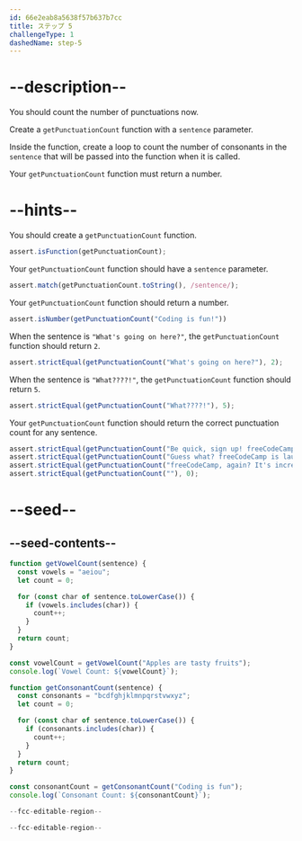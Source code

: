 ```yaml
---
id: 66e2eab8a5638f57b637b7cc
title: ステップ 5
challengeType: 1
dashedName: step-5
---
```


# --description--

You should count the number of punctuations now.

Create a `getPunctuationCount` function with a `sentence` parameter.

Inside the function, create a loop to count the number of consonants in the `sentence` that will be passed into the function when it is called.

Your `getPunctuationCount` function must return a number.

# --hints--

You should create a `getPunctuationCount` function.

```js
assert.isFunction(getPunctuationCount);
```

Your `getPunctuationCount` function should have a `sentence` parameter.

```js
assert.match(getPunctuationCount.toString(), /sentence/);
```

Your `getPunctuationCount` function should return a number.

```js
assert.isNumber(getPunctuationCount("Coding is fun!"))
```

When the sentence is `"What's going on here?"`, the `getPunctuationCount` function should return `2`.

```js
assert.strictEqual(getPunctuationCount("What's going on here?"), 2);
```

When the sentence is `"What????!"`, the `getPunctuationCount` function should return `5`.

```js
assert.strictEqual(getPunctuationCount("What????!"), 5);
```

Your `getPunctuationCount` function should return the correct punctuation count for any sentence.

```js
assert.strictEqual(getPunctuationCount("Be quick, sign up! freeCodeCamp awaits, friend!!!"), 6);
assert.strictEqual(getPunctuationCount("Guess what? freeCodeCamp is launching a new cert soon!"), 2);
assert.strictEqual(getPunctuationCount("freeCodeCamp, again? It's incredible!"), 4);
assert.strictEqual(getPunctuationCount(""), 0);
```

# --seed--

## --seed-contents--

```js
function getVowelCount(sentence) {
  const vowels = "aeiou";
  let count = 0;

  for (const char of sentence.toLowerCase()) {
    if (vowels.includes(char)) {
      count++;
    }
  }
  return count;
}

const vowelCount = getVowelCount("Apples are tasty fruits");
console.log(`Vowel Count: ${vowelCount}`);

function getConsonantCount(sentence) {
  const consonants = "bcdfghjklmnpqrstvwxyz";
  let count = 0;

  for (const char of sentence.toLowerCase()) {
    if (consonants.includes(char)) {
      count++;
    }
  }
  return count;
}

const consonantCount = getConsonantCount("Coding is fun");
console.log(`Consonant Count: ${consonantCount}`);

--fcc-editable-region--

--fcc-editable-region--
```
